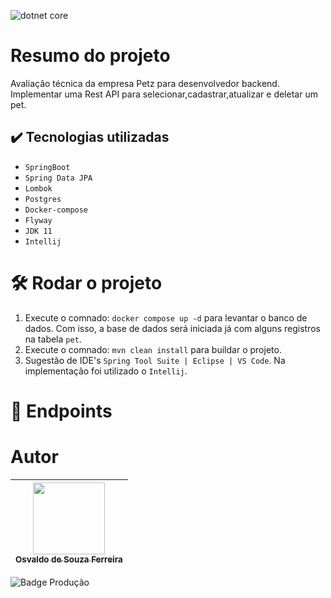 ![dotnet core](https://github.com/osvaldsoza/ApiFuncional/assets/9426175/d88bdc8e-7cc1-4bd3-bb81-d6e80e7a0c74)

# Resumo do projeto 
Avaliação técnica da empresa Petz para desenvolvedor backend.  
Implementar uma Rest API para selecionar,cadastrar,atualizar e deletar um pet.

## ✔️ Tecnologias utilizadas
- ``SpringBoot``
- ``Spring Data JPA``
- ``Lombok``
- ``Postgres``
- ``Docker-compose``
- ``Flyway``
- ``JDK 11``
- ``Intellij``

# 🛠️ Rodar o projeto
1. Execute o comnado: ``docker compose up -d`` para levantar o banco de dados. Com isso, a base de dados será iniciada já com alguns registros na tabela ``pet``.
1. Execute o comnado: ``mvn clean install`` para buildar o projeto.
1. Sugestão de IDE's ``Spring Tool Suite | Eclipse | VS Code``. Na implementação foi utilizado o ``Intellij``.

# :hammer: Endpoints

# Autor

| [<img loading="lazy" src="https://github.com/osvaldsoza/ApiFuncional/assets/9426175/cba31f2b-3b5d-4a6d-ab6d-39583efe752b" width=115><br><sub>Osvaldo de Souza Ferreira</sub>](https://github.com/camilafernanda) 
| :---:

![Badge Produção](http://img.shields.io/static/v1?label=STATUS&message=EM%20PRODUÇÃO&color=GREEN&style=for-the-badge)
